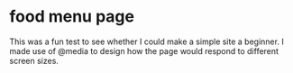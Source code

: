 # food menu page
This was a fun test to see whether I could make a simple site a beginner. I made use of @media to design how the page would respond to different screen sizes.

